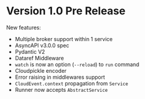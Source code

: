# Version 1.0 Pre Release

New features:

- Multiple broker support within 1 service
- AsyncAPI v3.0.0 spec
- Pydantic V2
- Dataref Middleware
- `watch` is now an option (`--reload`) to `run` command
- Cloudpickle encoder
- Error raising in middlewares support
- `CloudEvent.context` propagation from `Service`
- Runner now accepts `AbstractService`